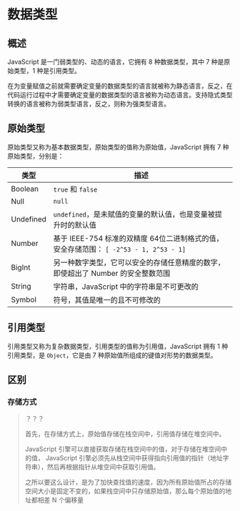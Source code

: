 # 数据类型

## 概述

JavaScript 是一门弱类型的、动态的语言，它拥有 8 种数据类型，其中 7 种是原始类型，1 种是引用类型。

在为变量赋值之前就需要确定变量的数据类型的语言就被称为静态语言，反之，在代码运行过程中才需要确定变量的数据类型的语言被称为动态语言。支持隐式类型转换的语言被称为弱类型语言，反之，则称为强类型语言。

## 原始类型

原始类型又称为基本数据类型，原始类型的值称为原始值，JavaScript 拥有 7 种原始类型，分别是：

| 类型      | 描述                                                         |
| --------- | ------------------------------------------------------------ |
| Boolean   | `true` 和 `false`                                            |
| Null      | `null`                                                       |
| Undefined | `undefined`，是未赋值的变量的默认值，也是变量被提升时的默认值 |
| Number    | 基于 IEEE-754 标准的双精度 64位二进制格式的值，安全存储范围： `[ -2^53 - 1, 2^53 - 1]` |
| BigInt    | 另一种数字类型，它可以安全的存储任意精度的数字，即使超出了 Number 的安全整数范围 |
| String    | 字符串，JavaScript 中的字符串是不可更改的                    |
| Symbol    | 符号，其值是唯一的且不可修改的                               |

## 引用类型

引用类型又称为复杂数据类型，引用类型的值称为引用值，JavaScript 拥有 1 种引用类型，是 `Object`，它是由 7 种原始值所组成的键值对形势的数据类型。

## 区别

### 存储方式

> ？？？
>
> 首先，在存储方式上，原始值存储在栈空间中，引用值存储在堆空间中。
>
>  JavaScript 引擎可以直接获取存储在栈空间中的值，对于存储在堆空间中的值， JavaScript 引擎必须先从栈空间中获得指向引用值的指针（地址字符串），然后再根据指针从堆空间中获取引用值。
>
> 之所以要这么设计，是为了加快查找值的速度，因为所有原始值所占的存储空间大小是固定不变的，如果栈空间中只存储原始值，那么每个原始值的地址都相差 N 个偏移量

